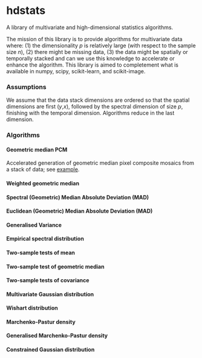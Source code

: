 # hdstats

A library of multivariate and high-dimensional statistics algorithms.

The mission of this library is to provide algorithms for multivariate data where: (1) the dimensionality *p* is relatively large (with respect to the sample size *n*), (2) there might be missing data, (3) the data might be spatially or temporally stacked and can we use this knowledge to accelerate or enhance the algorithm. This library is aimed to completement what is available in numpy, scipy, scikit-learn, and scikit-image.

### Assumptions

We assume that the data stack dimensions are ordered so that the spatial dimensions are first (*y*,*x*), followed by the spectral dimension of size *p*, finishing with the temporal dimension. Algorithms reduce in the last dimension. 

### Algorithms

#### Geometric median PCM

Accelerated generation of geometric median pixel composite mosaics from a stack of data; see [example](https://github.com/daleroberts/hdstats/blob/master/docs/geomedian.ipynb).

#### Weighted geometric median

#### Spectral (Geometric) Median Absolute Deviation (MAD)

#### Euclidean (Geometric) Median Absolute Deviation (MAD)


#### Generalised Variance



#### Empirical spectral distribution


#### Two-sample tests of mean

#### Two-sample test of geometric median

#### Two-sample tests of covariance


#### Multivariate Gaussian distribution

#### Wishart distribution

#### Marchenko-Pastur density

#### Generalised Marchenko-Pastur density

#### Constrained Gaussian distribution

